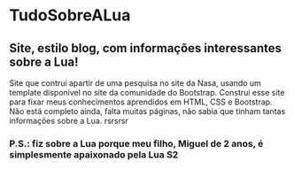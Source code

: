 # TudoSobreALua
## Site, estilo blog, com informações interessantes sobre a Lua!

Site que contrui apartir de uma pesquisa no site da Nasa, usando um template disponível no site da comunidade do Bootstrap.
Construi esse site para fixar meus conhecimentos aprendidos em HTML, CSS e Bootstrap.
Não está completo ainda, falta muitas páginas, não sabia que tinham tantas informações sobre a Lua. rsrsrsr

### P.S.: fiz sobre a Lua porque meu filho, Miguel de 2 anos, é simplesmente apaixonado pela Lua S2
